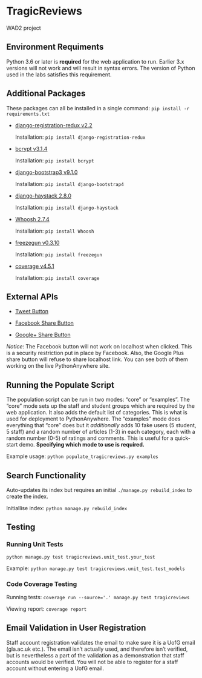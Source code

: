# TragicReviews
WAD2 project

## Environment Requiments
Python 3.6 or later is __required__ for the web application to run. Earlier 3.x versions will not work and will result in syntax errors. The version of Python used in the labs satisfies this requirement.

## Additional Packages
These packages can all be installed in a single command: `pip install -r requirements.txt`

* [django-registration-redux v2.2](https://django-registration-redux.readthedocs.io/en/latest/index.html)

  Installation: `pip install django-registration-redux`

* [bcrypt v3.1.4](https://pypi.python.org/pypi/bcrypt/3.1.4)

  Installation: `pip install bcrypt`

* [django-bootstrap3 v9.1.0](https://pypi.python.org/pypi/django-bootstrap3/9.1.0)

  Installation: `pip install django-bootstrap4`

* [django-haystack 2.8.0](http://haystacksearch.org)

  Installation: `pip install django-haystack`

* [Whoosh 2.7.4](https://pypi.python.org/pypi/Whoosh/2.7.4)

  Installation: `pip install Whoosh`

* [freezegun v0.3.10](https://github.com/spulec/freezegun)

  Installation: `pip install freezegun`

* [coverage v4.5.1](https://coverage.readthedocs.io/en/coverage-4.5.1/)

  Installation: `pip install coverage`

## External APIs

* [Tweet Button](https://dev.twitter.com/web/tweet-button)

* [Facebook Share Button](https://developers.facebook.com/docs/plugins/share-button)

* [Google+ Share Button](https://developers.google.com/+/web/share/)

_Notice_: The Facebook button will not work on localhost when clicked. This is a security restriction put in place by Facebook. Also, the Google Plus share button will refuse to share localhost link. You can see both of them working on the live PythonAnywhere site.

## Running the Populate Script
The population script can be run in two modes: “core” or “examples”. The “core” mode sets up the staff and student groups which are required by the web application. It also adds the default list of categories. This is what is used for deployment to PythonAnywhere. The “examples” mode does everything that “core” does but it _additionally_ adds 10 fake users (5 student, 5 staff) and a random number of articles (1-3) in each category, each with a random number (0-5) of ratings and comments. This is useful for a quick-start demo. __Specifying which mode to use is required.__

Example usage: `python populate_tragicreviews.py examples`

## Search Functionality
Auto-updates its index but requires an initial `./manage.py rebuild_index` to create the index.

Initiallise index: `python manage.py rebuild_index`

## Testing
### Running Unit Tests
`python manage.py test tragicreviews.unit_test.your_test`

Example:
`python manage.py test tragicreviews.unit_test.test_models`


### Code Coverage Testing
Running tests: `coverage run --source='.' manage.py test tragicreviews`

Viewing report: `coverage report`

## Email Validation in User Registration 
Staff account registration validates the email to make sure it is a UofG email (gla.ac.uk etc.). The email isn’t actually used, and therefore isn’t verified, but is nevertheless a part of the validation as a demonstration that staff accounts would be verified. You will not be able to register for a staff account without entering a UofG email.

